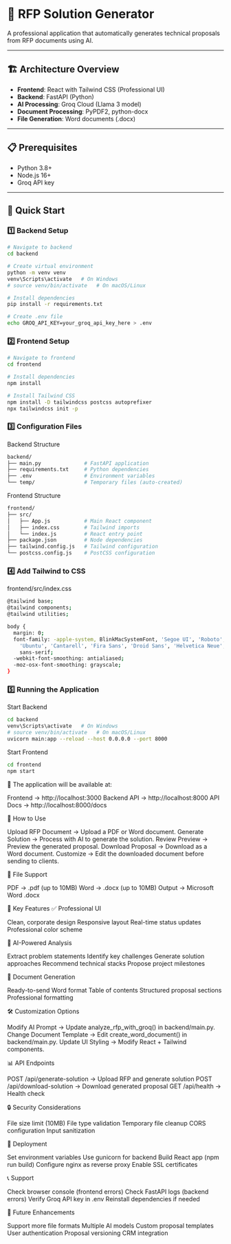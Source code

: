 # 📄 RFP Solution Generator

A professional application that automatically generates technical proposals from RFP documents using AI.

---

## 🏗️ Architecture Overview

- **Frontend**: React with Tailwind CSS (Professional UI)
- **Backend**: FastAPI (Python)
- **AI Processing**: Groq Cloud (Llama 3 model)
- **Document Processing**: PyPDF2, python-docx
- **File Generation**: Word documents (.docx)

---

## 📋 Prerequisites

- Python 3.8+
- Node.js 16+
- Groq API key

---

## 🚀 Quick Start

### 1️⃣ Backend Setup

```bash
# Navigate to backend
cd backend

# Create virtual environment
python -m venv venv
venv\Scripts\activate   # On Windows
# source venv/bin/activate   # On macOS/Linux

# Install dependencies
pip install -r requirements.txt

# Create .env file
echo GROQ_API_KEY=your_groq_api_key_here > .env
```

### 2️⃣ Frontend Setup
```bash
# Navigate to frontend
cd frontend

# Install dependencies
npm install

# Install Tailwind CSS
npm install -D tailwindcss postcss autoprefixer
npx tailwindcss init -p
```
### 3️⃣ Configuration Files
Backend Structure
```bash
backend/
├── main.py              # FastAPI application
├── requirements.txt     # Python dependencies
├── .env                 # Environment variables
└── temp/                # Temporary files (auto-created)
```
Frontend Structure
```bash
frontend/
├── src/
│   ├── App.js           # Main React component
│   ├── index.css        # Tailwind imports
│   └── index.js         # React entry point
├── package.json         # Node dependencies
├── tailwind.config.js   # Tailwind configuration
└── postcss.config.js    # PostCSS configuration
```
### 4️⃣ Add Tailwind to CSS

frontend/src/index.css
```bash
@tailwind base;
@tailwind components;
@tailwind utilities;

body {
  margin: 0;
  font-family: -apple-system, BlinkMacSystemFont, 'Segoe UI', 'Roboto', 'Oxygen',
    'Ubuntu', 'Cantarell', 'Fira Sans', 'Droid Sans', 'Helvetica Neue',
    sans-serif;
  -webkit-font-smoothing: antialiased;
  -moz-osx-font-smoothing: grayscale;
}
```

### 5️⃣ Running the Application

Start Backend
```bash
cd backend
venv\Scripts\activate   # On Windows
# source venv/bin/activate   # On macOS/Linux
uvicorn main:app --reload --host 0.0.0.0 --port 8000
```
Start Frontend
```bash
cd frontend
npm start
```
🔗 The application will be available at:

Frontend → http://localhost:3000
Backend API → http://localhost:8000
API Docs → http://localhost:8000/docs

🎯 How to Use

Upload RFP Document → Upload a PDF or Word document.
Generate Solution → Process with AI to generate the solution.
Review Preview → Preview the generated proposal.
Download Proposal → Download as a Word document.
Customize → Edit the downloaded document before sending to clients.

📁 File Support

PDF → .pdf (up to 10MB)
Word → .docx (up to 10MB)
Output → Microsoft Word .docx

🔧 Key Features
✅ Professional UI

Clean, corporate design
Responsive layout
Real-time status updates
Professional color scheme

🤖 AI-Powered Analysis

Extract problem statements
Identify key challenges
Generate solution approaches
Recommend technical stacks
Propose project milestones

📄 Document Generation

Ready-to-send Word format
Table of contents
Structured proposal sections
Professional formatting

🛠️ Customization Options

Modify AI Prompt → Update analyze_rfp_with_groq() in backend/main.py.
Change Document Template → Edit create_word_document() in backend/main.py.
Update UI Styling → Modify React + Tailwind components.

📊 API Endpoints

POST /api/generate-solution → Upload RFP and generate solution
POST /api/download-solution → Download generated proposal
GET /api/health → Health check

🔒 Security Considerations

File size limit (10MB)
File type validation
Temporary file cleanup
CORS configuration
Input sanitization

🚀 Deployment

Set environment variables
Use gunicorn for backend
Build React app (npm run build)
Configure nginx as reverse proxy
Enable SSL certificates

📞 Support

Check browser console (frontend errors)
Check FastAPI logs (backend errors)
Verify Groq API key in .env
Reinstall dependencies if needed

🔄 Future Enhancements

Support more file formats
Multiple AI models
Custom proposal templates
User authentication
Proposal versioning
CRM integration
